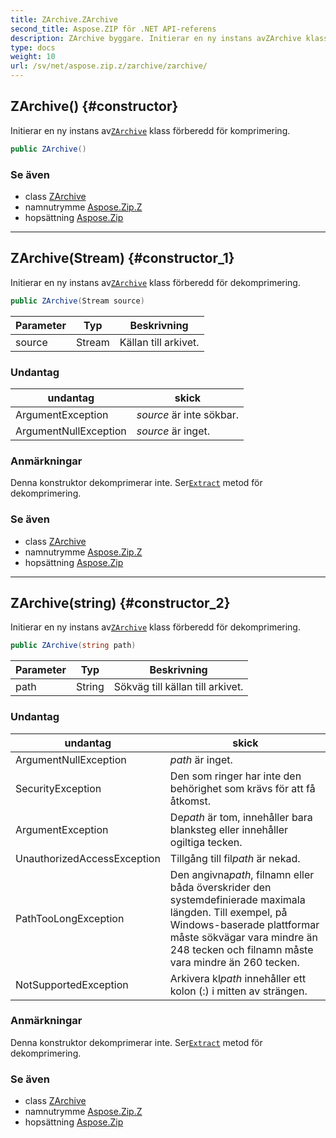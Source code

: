 ```yaml
---
title: ZArchive.ZArchive
second_title: Aspose.ZIP för .NET API-referens
description: ZArchive byggare. Initierar en ny instans avZArchive klass förberedd för komprimering.
type: docs
weight: 10
url: /sv/net/aspose.zip.z/zarchive/zarchive/
---
```

## ZArchive() {#constructor}

Initierar en ny instans av[`ZArchive`](../) klass förberedd för komprimering.

```csharp
public ZArchive()
```

### Se även

* class [ZArchive](../)
* namnutrymme [Aspose.Zip.Z](../../zarchive/)
* hopsättning [Aspose.Zip](../../../)

---

## ZArchive(Stream) {#constructor_1}

Initierar en ny instans av[`ZArchive`](../) klass förberedd för dekomprimering.

```csharp
public ZArchive(Stream source)
```

| Parameter | Typ | Beskrivning |
| --- | --- | --- |
| source | Stream | Källan till arkivet. |

### Undantag

| undantag | skick |
| --- | --- |
| ArgumentException | *source* är inte sökbar. |
| ArgumentNullException | *source* är inget. |

### Anmärkningar

Denna konstruktor dekomprimerar inte. Ser[`Extract`](../extract/) metod för dekomprimering.

### Se även

* class [ZArchive](../)
* namnutrymme [Aspose.Zip.Z](../../zarchive/)
* hopsättning [Aspose.Zip](../../../)

---

## ZArchive(string) {#constructor_2}

Initierar en ny instans av[`ZArchive`](../) klass förberedd för dekomprimering.

```csharp
public ZArchive(string path)
```

| Parameter | Typ | Beskrivning |
| --- | --- | --- |
| path | String | Sökväg till källan till arkivet. |

### Undantag

| undantag | skick |
| --- | --- |
| ArgumentNullException | *path* är inget. |
| SecurityException | Den som ringer har inte den behörighet som krävs för att få åtkomst. |
| ArgumentException | De*path* är tom, innehåller bara blanksteg eller innehåller ogiltiga tecken. |
| UnauthorizedAccessException | Tillgång till fil*path* är nekad. |
| PathTooLongException | Den angivna*path*, filnamn eller båda överskrider den systemdefinierade maximala längden. Till exempel, på Windows-baserade plattformar måste sökvägar vara mindre än 248 tecken och filnamn måste vara mindre än 260 tecken. |
| NotSupportedException | Arkivera kl*path* innehåller ett kolon (:) i mitten av strängen. |

### Anmärkningar

Denna konstruktor dekomprimerar inte. Ser[`Extract`](../extract/) metod för dekomprimering.

### Se även

* class [ZArchive](../)
* namnutrymme [Aspose.Zip.Z](../../zarchive/)
* hopsättning [Aspose.Zip](../../../)


